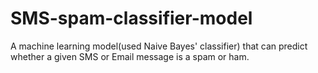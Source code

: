 # SMS-spam-classifier-model
A machine learning model(used Naive Bayes' classifier) that can predict whether a given SMS or Email message is a spam or ham.
